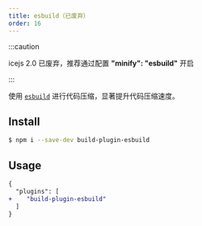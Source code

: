 ```yaml
---
title: esbuild（已废弃）
order: 16
---
```


:::caution

icejs 2.0 已废弃，推荐通过配置 **"minify": "esbuild"** 开启

:::

使用 [`esbuild`](https://github.com/evanw/esbuild) 进行代码压缩，显著提升代码压缩速度。

## Install

```bash
$ npm i --save-dev build-plugin-esbuild
```

## Usage

```diff
{
  "plugins": [
+    "build-plugin-esbuild"
  ]
}
```
